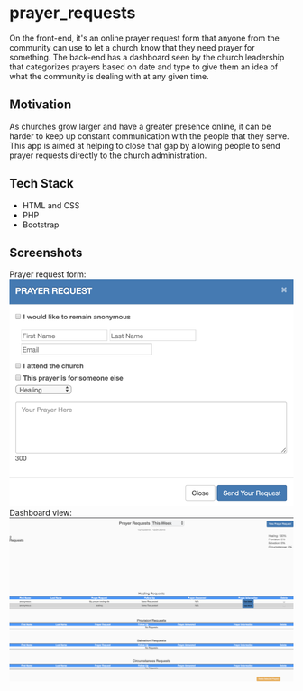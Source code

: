 # prayer_requests
On the front-end, it's an online prayer request form that anyone from the community can use to let a church know that they need prayer for something. 
The back-end has a dashboard seen by the church leadership that categorizes prayers based on date and type to give them an idea of what the community is dealing with 
at any given time. 

## Motivation
As churches grow larger and have a greater presence online, it can be harder to keep up constant communication with the people that they serve. This app is aimed at 
helping to close that gap by allowing people to send prayer requests directly to the church administration.

## Tech Stack
* HTML and CSS 
* PHP
* Bootstrap

## Screenshots
Prayer request form: <br />
![Prayer Form](form.png) <br />
Dashboard view: <br />
![Admin View](dashboard.png)<br />